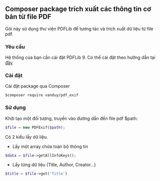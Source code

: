 ## Composer package trích xuất các thông tin cơ bản từ file PDF
Gói này sử dụng thư viện PDFLib để tương tác và trích xuất dữ liệu từ file pdf.
### Yêu cầu
Hệ thống của bạn cần cài đặt PDFLib 9. Có thể cài đặt theo hướng dẫn tại [đây](https://www.pdflib.com/download/pdflib-family/pdflib/)
### Cài đặt
Cài đặt package qua Composer
```
$composer require vanduy/pdf_exif
```
### Sử dụng
Khởi tạo một đối tượng, truyền vào đường dẫn đến file pdf $path:

```php
$file = new PDFExif($path);
```
Có 2 kiểu lấy dữ liệu.
- Lấy một array chứa toàn bộ thông tin
```php
$data = $file->getAllInfoKeys();
```
- Lấy từng dữ liệu (Title, Author, Creator...)
```php
$title = $file->get('Title')
```
